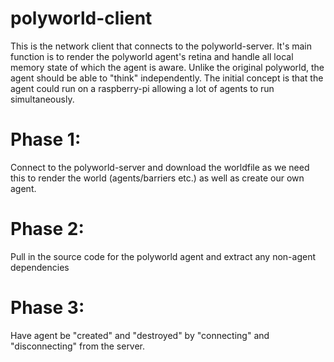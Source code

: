 polyworld-client
================

This is the network client that connects to the polyworld-server. It's main function is to render the polyworld agent's retina and handle all local memory state of which the agent is aware. Unlike the original polyworld, the agent should be able to "think" independently. The initial concept is that the agent could run on a raspberry-pi allowing a lot of agents to run simultaneously.


Phase 1:
========
Connect to the polyworld-server and download the worldfile as we need this to render the world (agents/barriers etc.) as well as create our own agent.

Phase 2:
========
Pull in the source code for the polyworld agent and extract any non-agent dependencies

Phase 3:
========
Have agent be "created" and "destroyed" by "connecting" and "disconnecting" from the server.
